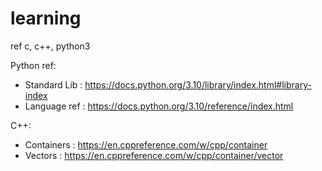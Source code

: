 # learning
ref c, c++, python3 

Python ref: 
- Standard Lib : https://docs.python.org/3.10/library/index.html#library-index
- Language ref : https://docs.python.org/3.10/reference/index.html 

C++:
- Containers : https://en.cppreference.com/w/cpp/container
- Vectors : https://en.cppreference.com/w/cpp/container/vector 